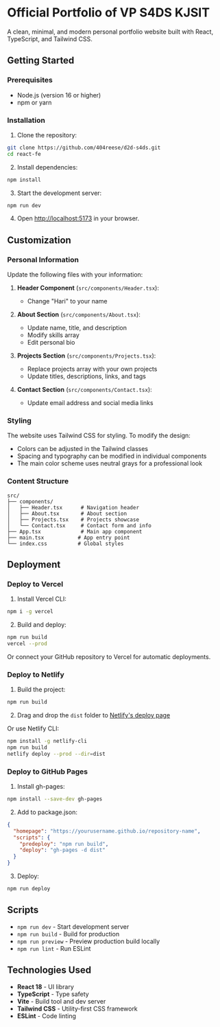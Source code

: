 # Official Portfolio of VP S4DS KJSIT

A clean, minimal, and modern personal portfolio website built with React, TypeScript, and Tailwind CSS.

## Getting Started

### Prerequisites

- Node.js (version 16 or higher)
- npm or yarn

### Installation

1. Clone the repository:
```bash
git clone https://github.com/404reese/d2d-s4ds.git
cd react-fe
```

2. Install dependencies:
```bash
npm install
```

3. Start the development server:
```bash
npm run dev
```

4. Open [http://localhost:5173](http://localhost:5173) in your browser.

## Customization

### Personal Information

Update the following files with your information:

1. **Header Component** (`src/components/Header.tsx`):
   - Change "Hari" to your name

2. **About Section** (`src/components/About.tsx`):
   - Update name, title, and description
   - Modify skills array
   - Edit personal bio

3. **Projects Section** (`src/components/Projects.tsx`):
   - Replace projects array with your own projects
   - Update titles, descriptions, links, and tags

4. **Contact Section** (`src/components/Contact.tsx`):
   - Update email address and social media links

### Styling

The website uses Tailwind CSS for styling. To modify the design:

- Colors can be adjusted in the Tailwind classes
- Spacing and typography can be modified in individual components
- The main color scheme uses neutral grays for a professional look

### Content Structure

```
src/
├── components/
│   ├── Header.tsx      # Navigation header
│   ├── About.tsx       # About section
│   ├── Projects.tsx    # Projects showcase
│   └── Contact.tsx     # Contact form and info
├── App.tsx             # Main app component
├── main.tsx           # App entry point
└── index.css          # Global styles
```

## Deployment

### Deploy to Vercel

1. Install Vercel CLI:
```bash
npm i -g vercel
```

2. Build and deploy:
```bash
npm run build
vercel --prod
```

Or connect your GitHub repository to Vercel for automatic deployments.

### Deploy to Netlify

1. Build the project:
```bash
npm run build
```

2. Drag and drop the `dist` folder to [Netlify's deploy page](https://app.netlify.com/drop)

Or use Netlify CLI:
```bash
npm install -g netlify-cli
npm run build
netlify deploy --prod --dir=dist
```

### Deploy to GitHub Pages

1. Install gh-pages:
```bash
npm install --save-dev gh-pages
```

2. Add to package.json:
```json
{
  "homepage": "https://yourusername.github.io/repository-name",
  "scripts": {
    "predeploy": "npm run build",
    "deploy": "gh-pages -d dist"
  }
}
```

3. Deploy:
```bash
npm run deploy
```

## Scripts

- `npm run dev` - Start development server
- `npm run build` - Build for production
- `npm run preview` - Preview production build locally
- `npm run lint` - Run ESLint

## Technologies Used

- **React 18** - UI library
- **TypeScript** - Type safety
- **Vite** - Build tool and dev server
- **Tailwind CSS** - Utility-first CSS framework
- **ESLint** - Code linting